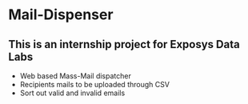 # Mail-Dispenser

<h2>This is an internship project for Exposys Data Labs</h2>
<ul>
    <li>Web based Mass-Mail dispatcher</li>
    <li>Recipients mails to be uploaded through CSV</li>
    <li>Sort out valid and invalid emails</li>
</ul>
